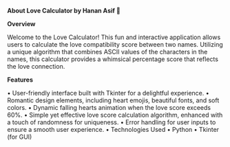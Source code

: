 **About Love Calculator by Hanan Asif 💖**

**Overview**

Welcome to the Love Calculator! This fun and interactive application allows users to calculate the love compatibility score between two names. Utilizing a unique algorithm that combines ASCII values of the characters in the names, this calculator provides a whimsical percentage score that reflects the love connection.

**Features**

• User-friendly interface built with Tkinter for a delightful experience.
• Romantic design elements, including heart emojis, beautiful fonts, and soft colors.
• Dynamic falling hearts animation when the love score exceeds 60%.
• Simple yet effective love score calculation algorithm, enhanced with a touch of randomness for uniqueness.
• Error handling for user inputs to ensure a smooth user experience.
• Technologies Used
• Python
• Tkinter (for GUI)
